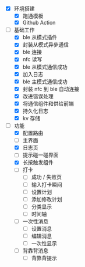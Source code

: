 - [x] 环境搭建
    - [x] 跑通模板
    - [x] Github Action

- [ ] 基础工作
    - [x] ble 从模式插件 
    - [x] 封装从模式异步通信
    - [x] ble 连接
    - [x] nfc 读写
    - [x] ble 从模式通信成功
    - [x] 加入日志
    - [x] ble 主模式通信成功
    - [x] 封装 nfc 到 ble 自动连接
    - [x] 改进错误处理
    - [x] 将通信组件和供给前端
    - [x] 持久化日志
    - [x] kv 存储
  
- [ ] 功能
  - [x] 配置路由
  - [ ] 主界面
  - [x] 日志页
  - [ ] 提示碰一碰界面
  - [x] 长按触发组件
  - [ ] 打卡
    - [ ] 成功 / 失败页
    - [ ] 输入打卡瞬间
    - [ ] 设置计划
    - [ ] 添加修改计划
    - [ ] 分类显示
    - [ ] 时间轴
  - [ ] 一次性消息
    - [ ] 设置消息 
    - [ ] 编辑消息
    - [ ] 一次性显示
  - [ ] 背靠背消息
    - [ ] 背靠背提示